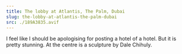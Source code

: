 ```yaml
---
title: The lobby at Atlantis, The Palm, Dubai
slug: the-lobby-at-atlantis-the-palm-dubai
src: ./189A3835.avif
---
```


I feel like I should be apologising for posting a hotel of a hotel. But it is
pretty stunning. At the centre is a sculpture by Dale Chihuly.
